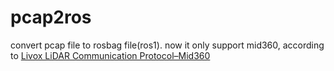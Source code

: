 # pcap2ros
convert pcap file to rosbag file(ros1).
now it only support mid360, according to [Livox LiDAR Communication Protocol–Mid360](https://livox-wiki-en.readthedocs.io/en/latest/tutorials/new_product/mid360/livox_eth_protocol_mid360.html)
